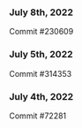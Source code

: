 ### July 8th, 2022

Commit #230609

### July 5th, 2022

Commit #314353


### July 4th, 2022

Commit #72281
